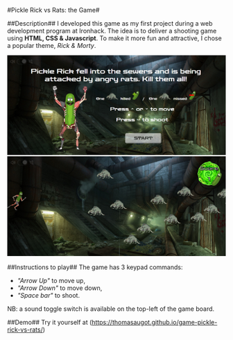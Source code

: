 #Pickle Rick vs Rats: the Game#

##Description##
I developed this game as my first project during a web development program at Ironhack.
The idea is to deliver a shooting game using **HTML, CSS & Javascript**.
To make it more fun and attractive, I chose a popular theme, *Rick & Morty*.

![Start Page Screenshot](./images/Capture.PNG) ![Board Game Screenshot](./images/Captured.PNG)

##Instructions to play##
The game has 3 keypad commands:
- *"Arrow Up"* to move up,
- *"Arrow Down"* to move down,
- *"Space bar"* to shoot.

NB: a sound toggle switch is available on the top-left of the game board.

##Demo##
Try it yourself at (https://thomasaugot.github.io/game-pickle-rick-vs-rats/)